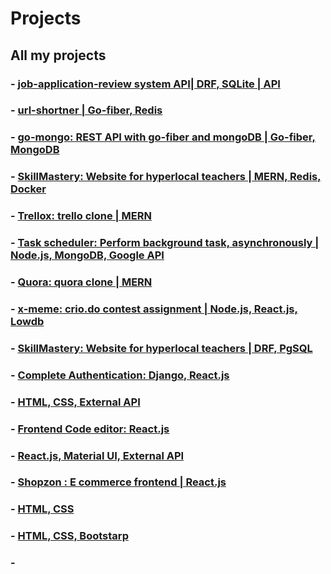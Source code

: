 # Projects
## All my projects

### - [job-application-review system API| DRF, SQLite | API](https://github.com/akshay1027/job-application-review)
### - [url-shortner | Go-fiber, Redis](https://github.com/akshay1027/url-shortner)
### - [go-mongo: REST API with go-fiber and mongoDB | Go-fiber, MongoDB](https://github.com/akshay1027/go-mongodb)
### - [SkillMastery: Website for hyperlocal teachers | MERN, Redis, Docker](https://github.com/akshay1027/SkillMastery)
### - [Trellox: trello clone | MERN](https://github.com/akshay1027/TrelloX)
### - [Task scheduler: Perform background task, asynchronously | Node.js, MongoDB, Google API](https://github.com/akshay1027/Task-Scheduler-NodeJS)
### - [Quora: quora clone | MERN](https://github.com/akshay1027/Quora)
### - [x-meme: crio.do contest assignment | Node.js, React.js, Lowdb](https://github.com/akshay1027/x-meme)
### - [SkillMastery: Website for hyperlocal teachers | DRF, PgSQL](https://github.com/akshay1027/SkillMastery-API-DRF-PgSQL)
### - [Complete Authentication: Django, React.js](https://github.com/akshay1027/django-react-auth)
### - [HTML, CSS, External API](https://github.com/akshay1027/clever-amazon)
### - [Frontend Code editor: React.js](https://github.com/akshay1027/codeEditor_webdev)
### - [React.js, Material UI, External API](https://github.com/akshay1027/cricketliveapi)
### - [Shopzon : E commerce frontend | React.js](https://github.com/akshay1027/shopzon)
### - [HTML, CSS](https://github.com/akshay1027/Freelance-jewellery-website)
### - [HTML, CSS, Bootstarp](https://github.com/akshay1027/akshayrr)
### - []()

